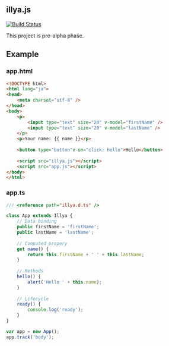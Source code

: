 illya.js
--------
[![Build Status](https://travis-ci.org/pine613/illyajs.svg?branch=master)](https://travis-ci.org/pine613/illyajs)

This project is pre-alpha phase.

## Example

### app.html
```html
<!DOCTYPE html>
<html lang="ja">
<head>
    <meta charset="utf-8" />
</head>
<body>
    <p>
        <input type="text" size="20" v-model="firstName" />
        <input type="text" size="20" v-model="lastName" />
    </p>
    <p>Your name: {{ name }}</p>
    
    <button type="button"v-on="click: hello">Hello</button>
    
    <script src="illya.js"></script>
    <script src="app.js"></script>
</body>
</html>
```

### app.ts
```ts
/// <reference path="illya.d.ts" />

class App extends Illya {
    // Data binding
    public firstName = 'firstName';
    public lastName = 'lastName';
    
    // Computed propery
    get name() {
        return this.firstName + ' ' + this.lastName;
    }
    
    // Methods
    hello() {
        alert('Hello ' + this.name);
    }
    
    // Lifecycle
    ready() {
        console.log('ready');
    }
}

var app = new App();
app.track('body');
```